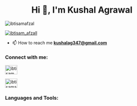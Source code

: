 <h1 align="center">Hi 👋, I'm Kushal Agrawal </h1>

<p align="left"> <img src="https://komarev.com/ghpvc/?username=ibtisamafzal&label=Profile%20views&color=0e75b6&style=flat" alt="ibtisamafzal" /> </p>

<p align="left"> <a href="https://twitter.com/ibtisam_afzall" target="blank"><img src="" alt="ibtisam_afzall" /></a> </p>


- 📫 How to reach me **kushalag347@gmail.com**


<h3 align="left">Connect with me:</h3>
<p align="left">
<a href="https://twitter.com/ibtisam_afzall" target="blank"><img align="center" src="https://raw.githubusercontent.com/rahuldkjain/github-profile-readme-generator/master/src/images/icons/Social/twitter.svg" alt="ibtisam_afzall" height="30" width="40" /></a>
  
<a href="https://linkedin.com/in/ibtisamafzal/" target="blank"><img align="center" src="https://raw.githubusercontent.com/rahuldkjain/github-profile-readme-generator/master/src/images/icons/Social/linked-in-alt.svg" alt="ibtisamafzal/" height="30" width="40" /></a>



<h3 align="left">Languages and Tools:</h3>
